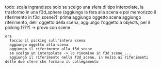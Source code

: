 todo:
  scala ingrandisce solo
  se scelgo una sfera di tipo interpolate, la trasformo in una f3d_sphere (aggiungo la fera alla scena e poi memorizzo il riferimento in f3d_scene?): 
    prima
      aggiungo oggetto scena
      aggiungo riferimento, dell' oggetto della scena,
      aggiungo l'oggetto a objects, per il picking (???) -> provo con scene
      
    ora
      faccio il picking sull'intera scena
      aggiungo oggetto alla scena
      aggiungo il riferimento alla f3d_scene
      se scelgo un interpolate -> lo rinomino in f3d_scene_...
      aggiungo il riferimento nella f3d_scene, in mezzo ai riferimenti delle due sfere che formano il collegamento
